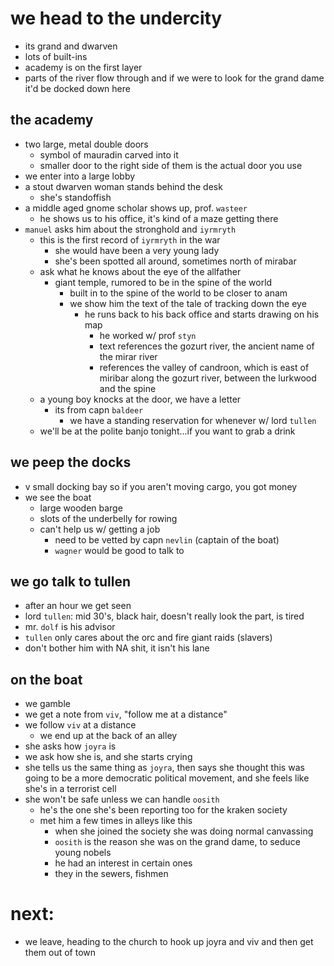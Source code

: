 # we head to the undercity
- its grand and dwarven
- lots of built-ins
- academy is on the first layer
- parts of the river flow through and if we were to look for the grand dame it'd be docked down here

## the academy
- two large, metal double doors
    - symbol of mauradin carved into it
    - smaller door to the right side of them is the actual door you use
- we enter into a large lobby
- a stout dwarven woman stands behind the desk
    - she's standoffish
- a middle aged gnome scholar shows up, prof. `wasteer`
    - he shows us to his office, it's kind of a maze getting there
- `manuel` asks him about the stronghold and `iyrmryth`
    - this is the first record of `iyrmryth` in the war
        - she would have been a very young lady
        - she's been spotted all around, sometimes north of mirabar
    - ask what he knows about the eye of the allfather
        - giant temple, rumored to be in the spine of the world
            - built in to the spine of the world to be closer to anam
            - we show him the text of the tale of tracking down the eye
                - he runs back to his back office and starts drawing on his map
                    - he worked w/ prof `styn`
                    - text references the gozurt river, the ancient name of the mirar river
                    - references the valley of candroon, which is east of miribar along the gozurt river, between the lurkwood and the spine
    - a young boy knocks at the door, we have a letter
        - its from capn `baldeer`
            - we have a standing reservation for whenever w/ lord `tullen`
    - we'll be at the polite banjo tonight...if you want to grab a drink

## we peep the docks
- v small docking bay so if you aren't moving cargo, you got money
- we see the boat
    - large wooden barge
    - slots of the underbelly for rowing
    - can't help us w/ getting a job
        - need to be vetted by capn `nevlin` (captain of the boat)
        - `wagner` would be good to talk to

## we go talk to tullen
- after an hour we get seen
- lord `tullen`: mid 30's, black hair, doesn't really look the part, is tired
- mr. `dolf` is his advisor
- `tullen` only cares about the orc and fire giant raids (slavers)
- don't bother him with NA shit, it isn't his lane

## on the boat
- we gamble
- we get a note from `viv`, "follow me at a distance"
- we follow `viv` at a distance
    - we end up at the back of an alley
- she asks how `joyra` is
- we ask how she is, and she starts crying
- she tells us the same thing as `joyra`, then says she thought this was going to be a more democratic political movement, and she feels like she's in a terrorist cell
- she won't be safe unless we can handle `oosith`
    - he's the one she's been reporting too for the kraken society
    - met him a few times in alleys like this
        - when she joined the society she was doing normal canvassing
        - `oosith` is the reason she was on the grand dame, to seduce young nobels
        - he had an interest in certain ones
        - they in the sewers, fishmen

# next:
- we leave, heading to the church to hook up joyra and viv and then get them out of town